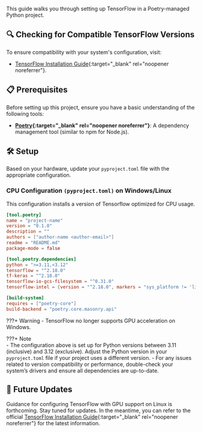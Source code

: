 This guide walks you through setting up TensorFlow in a Poetry-managed Python project.

## 🔍 Checking for Compatible TensorFlow Versions

To ensure compatibility with your system's configuration, visit:

- [TensorFlow Installation Guide](https://www.tensorflow.org/install){:target="_blank" rel="noopener noreferrer"}.

## 📋 Prerequisites

Before setting up this project, ensure you have a basic understanding of the following tools:

- **[Poetry](https://python-poetry.org){:target="_blank" rel="noopener noreferrer"}**: A dependency management tool (similar to npm for Node.js).

## 🛠️ Setup

Based on your hardware, update your `pyproject.toml` file with the appropriate configuration.

### CPU Configuration `(pyproject.toml)` on Windows/Linux

This configuration installs a version of Tensorflow optimized for CPU usage.

```toml
[tool.poetry]
name = "project-name"
version = "0.1.0"
description = ""
authors = ["author-name <author-email>"]
readme = "README.md"
package-mode = false

[tool.poetry.dependencies]
python = ">=3.11,<3.12"
tensorflow = "^2.18.0"
tf-keras = "^2.18.0"
tensorflow-io-gcs-filesystem = "^0.31.0"
tensorflow-intel = {version = "^2.18.0", markers = "sys_platform != 'linux'"}

[build-system]
requires = ["poetry-core"]
build-backend = "poetry.core.masonry.api"
```
???+ Warning
    - TensorFlow no longer supports GPU acceleration on Windows.

???+ Note    
    - The configuration above is set up for Python versions between 3.11 (inclusive) and 3.12 (exclusive). Adjust the Python version in your `pyproject.toml` file if your project uses a different version.
    - For any issues related to version compatibility or performance, double-check your system’s drivers and ensure all dependencies are up-to-date.

## 🚀 Future Updates

Guidance for configuring TensorFlow with GPU support on Linux is forthcoming. Stay tuned for updates.
In the meantime, you can refer to the official [TensorFlow Installation Guide](https://www.tensorflow.org/install/pip){:target="_blank" rel="noopener noreferrer"} for the latest information.